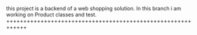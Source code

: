 this project is a backend of a web shopping solution.
In this branch i am working on Product classes and test.
++++++++++++++++++++++++++++++++++++++++++++++++++++++++++++
